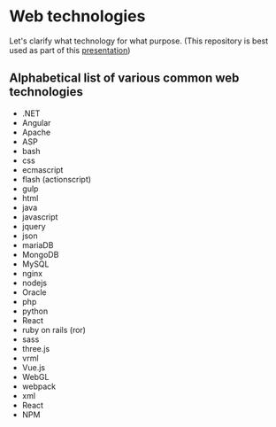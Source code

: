 # Web technologies
Let's clarify what technology for what purpose. 
(This repository is best used as part of this [presentation](https://app.ludus.one/74e7bebb-4b97-4ed6-8fab-08d25778f54d))

## Alphabetical list of various common web technologies

- .NET
- Angular
- Apache
- ASP
- bash
- css
- ecmascript
- flash (actionscript)
- gulp
- html
- java
- javascript
- jquery
- json
- mariaDB
- MongoDB
- MySQL
- nginx
- nodejs
- Oracle
- php
- python
- React
- ruby on rails (ror)
- sass
- three.js
- vrml
- Vue.js
- WebGL
- webpack
- xml
- React
- NPM
